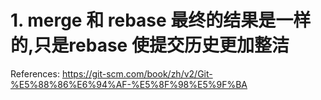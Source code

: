 # 1. merge 和 rebase 最终的结果是一样的,只是rebase 使提交历史更加整洁
References:
https://git-scm.com/book/zh/v2/Git-%E5%88%86%E6%94%AF-%E5%8F%98%E5%9F%BA


